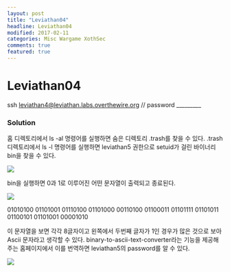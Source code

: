 ```yaml
---
layout: post
title: "Leviathan04"
headline: Leviathan04
modified: 2017-02-11
categories: Misc Wargame XothSec
comments: true
featured: true
---
```


# Leviathan04
ssh leviathan4@leviathan.labs.overthewire.org // password _________

### Solution
홈 디렉토리에서 ls -al 명령어를 실행하면 숨은 디렉토리 .trash를 찾을 수 있다.
.trash 디렉토리에서 ls -l 명령어를 실행하면 leviathan5 권한으로 setuid가 걸린 바이너리 bin을 찾을 수 있다.

<img src="{{ site.url }}/images/2017-02-11/Leviathan04_01.png" style="display: block; margin: auto;">

bin을 실행하면 0과 1로 이루어진 어떤 문자열이 출력되고 종료된다.

<img src="{{ site.url }}/images/2017-02-11/Leviathan04_02.png" style="display: block; margin: auto;">

01010100 01101001 01110100 01101000 00110100 01100011 01101111 01101011 01100101 01101001 00001010

이 문자열을 보면 각각 8글자이고 왼쪽에서 두번째 글자가 1인 경우가 많은 것으로 보아 Ascii 문자라고 생각할 수 있다.
binary-to-ascii-text-converter라는 기능을 제공해주는 홈페이지에서 이를 번역하면 leviathan5의 password를 알 수 있다.

<img src="{{ site.url }}/images/2017-02-11/Leviathan04_03.png" style="display: block; margin: auto;">
